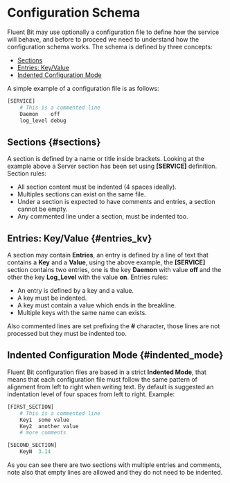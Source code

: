 # Configuration Schema

Fluent Bit may use optionally a configuration file to define how the service will behave, and before to proceed we need to understand how the configuration schema works. The schema is defined by three concepts:

* [Sections](schema.md#sections)
* [Entries: Key/Value](schema.md#entries_kv)
* [Indented Configuration Mode](schema.md#indented_mode)

A simple example of a configuration file is as follows:

```python
[SERVICE]
    # This is a commented line
    Daemon    off
    log_level debug
```

## Sections {#sections}

A section is defined by a name or title inside brackets. Looking at the example above a Server section has been set using **\[SERVICE\]** definition. Section rules:

* All section content must be indented \(4 spaces ideally\).
* Multiples sections can exist on the same file.
* Under a section is expected to have comments and entries, a section cannot be empty.
* Any commented line under a section, must be indented too.

## Entries: Key/Value {#entries_kv}

A section may contain **Entries**, an entry is defined by a line of text that contains a **Key** and a **Value**, using the above example, the **\[SERVICE\]** section contains two entries, one is the key **Daemon** with value **off** and the other the key **Log\_Level** with the value **on**. Entries rules:

* An entry is defined by a key and a value.
* A key must be indented.
* A key must contain a value which ends in the breakline.
* Multiple keys with the same name can exists.

Also commented lines are set prefixing the **\#** character, those lines are not processed but they must be indented too.

## Indented Configuration Mode {#indented_mode}

Fluent Bit configuration files are based in a strict **Indented Mode**, that means that each configuration file must follow the same pattern of alignment from left to right when writing text. By default is suggested an indentation level of four spaces from left to right. Example:

```python
[FIRST_SECTION]
    # This is a commented line
    Key1  some value
    Key2  another value
    # more comments

[SECOND_SECTION]
    KeyN  3.14
```

As you can see there are two sections with multiple entries and comments, note also that empty lines are allowed and they do not need to be indented.

